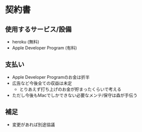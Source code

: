 # 契約書

## 使用するサービス/設備

- heroku (無料)
- Apple Developer Program (有料)

## 支払い

- Apple Developer Programのお金は折半
- 広告など今後全ての収益は未定
  - とりあえず打ち上げのお金が貯まったくらいで考える
- ただし今後もMacでしかできない必要なメンテ/保守は森が手伝う

## 補足

- 変更があれば別途協議
